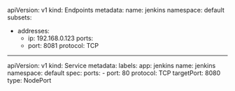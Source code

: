 apiVersion: v1
kind: Endpoints
metadata:
  name: jenkins
  namespace: default
subsets:
  - addresses:
      - ip: 192.168.0.123
    ports:
      - port: 8081
        protocol: TCP
---
apiVersion: v1
kind: Service
metadata:
  labels:
    app: jenkins
  name: jenkins
  namespace: default
spec:
  ports:
    - port: 80
      protocol: TCP
      targetPort: 8080
  type: NodePort
